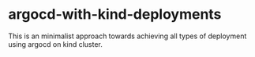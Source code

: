 # argocd-with-kind-deployments
This is an minimalist approach towards achieving all types of deployment using argocd on kind cluster.
